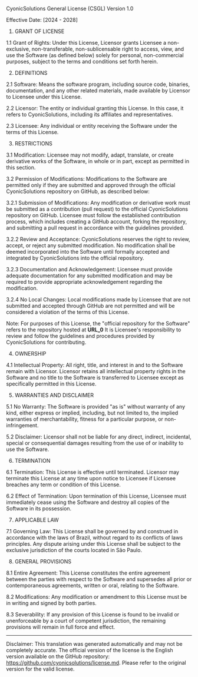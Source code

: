 CyonicSolutions General License (CSGL)
Version 1.0

Effective Date: [2024 - 2028]

1. GRANT OF LICENSE

1.1 Grant of Rights: Under this License, Licensor grants Licensee a non-exclusive, non-transferable, non-sublicensable right to access, view, and use the Software (as defined below) solely for personal, non-commercial purposes, subject to the terms and conditions set forth herein.

2. DEFINITIONS

2.1 Software: Means the software program, including source code, binaries, documentation, and any other related materials, made available by Licensor to Licensee under this License.

2.2 Licensor: The entity or individual granting this License. In this case, it refers to CyonicSolutions, including its affiliates and representatives.

2.3 Licensee: Any individual or entity receiving the Software under the terms of this License.

3. RESTRICTIONS

3.1 Modification: Licensee may not modify, adapt, translate, or create derivative works of the Software, in whole or in part, except as permitted in this section.

3.2 Permission of Modifications: Modifications to the Software are permitted only if they are submitted and approved through the official CyonicSolutions repository on GitHub, as described below:

3.2.1 Submission of Modifications: Any modification or derivative work must be submitted as a contribution (pull request) to the official CyonicSolutions repository on GitHub. Licensee must follow the established contribution process, which includes creating a GitHub account, forking the repository, and submitting a pull request in accordance with the guidelines provided.

3.2.2 Review and Acceptance: CyonicSolutions reserves the right to review, accept, or reject any submitted modification. No modification shall be deemed incorporated into the Software until formally accepted and integrated by CyonicSolutions into the official repository.

3.2.3 Documentation and Acknowledgement: Licensee must provide adequate documentation for any submitted modification and may be required to provide appropriate acknowledgement regarding the modification.

3.2.4 No Local Changes: Local modifications made by Licensee that are not submitted and accepted through GitHub are not permitted and will be considered a violation of the terms of this License.

Note: For purposes of this License, the "official repository for the Software" refers to the repository hosted at __URL_0__ It is Licensee's responsibility to review and follow the guidelines and procedures provided by CyonicSolutions for contributing.

4. OWNERSHIP

4.1 Intellectual Property: All right, title, and interest in and to the Software remain with Licensor. Licensor retains all intellectual property rights in the Software and no title to the Software is transferred to Licensee except as specifically permitted in this License.

5. WARRANTIES AND DISCLAIMER

5.1 No Warranty: The Software is provided "as is" without warranty of any kind, either express or implied, including, but not limited to, the implied warranties of merchantability, fitness for a particular purpose, or non-infringement.

5.2 Disclaimer: Licensor shall not be liable for any direct, indirect, incidental, special or consequential damages resulting from the use of or inability to use the Software.

6. TERMINATION

6.1 Termination: This License is effective until terminated. Licensor may terminate this License at any time upon notice to Licensee if Licensee breaches any term or condition of this License.

6.2 Effect of Termination: Upon termination of this License, Licensee must immediately cease using the Software and destroy all copies of the Software in its possession.

7. APPLICABLE LAW

7.1 Governing Law: This License shall be governed by and construed in accordance with the laws of Brazil, without regard to its conflicts of laws principles. Any dispute arising under this License shall be subject to the exclusive jurisdiction of the courts located in São Paulo.

8. GENERAL PROVISIONS

8.1 Entire Agreement: This License constitutes the entire agreement between the parties with respect to the Software and supersedes all prior or contemporaneous agreements, written or oral, relating to the Software.

8.2 Modifications: Any modification or amendment to this License must be in writing and signed by both parties.

8.3 Severability: If any provision of this License is found to be invalid or unenforceable by a court of competent jurisdiction, the remaining provisions will remain in full force and effect.

---
Disclaimer: This translation was generated automatically and may not be completely accurate. The official version of the license is the English version available on the GitHub repository: https://github.com/cyonicsolutions/license.md. Please refer to the original version for the valid license.